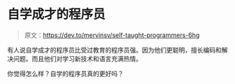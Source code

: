 # 自学成才的程序员

> 原文：<https://dev.to/mervinsv/self-taught-programmers-6hg>

有人说自学成才的程序员比受过教育的程序员强。因为他们更聪明，擅长编码和解决问题。而且他们对学习新技术和语言充满热情。

你觉得怎么样？自学的程序员真的更好吗？